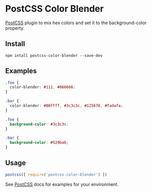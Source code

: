 # PostCSS Color Blender

[PostCSS] plugin to mix hex colors and set it to the background-color property.

[PostCSS]: https://github.com/postcss/postcss

## Install

```
npm intall postcss-color-blender --save-dev
```

## Examples

```css
.foo {
  color-blender: #111, #666666;
}

.bar {
  color-blender: #00ffff, #3c3c3c, #125678, #fadafa;
}
```

```css
.foo {
  background-color: #3c3c3c;
}

.bar {
  background-color: #529bab;
}
```

## Usage

```js
postcss([ require('postcss-color-blender') ])
```

See [PostCSS] docs for examples for your environment.
